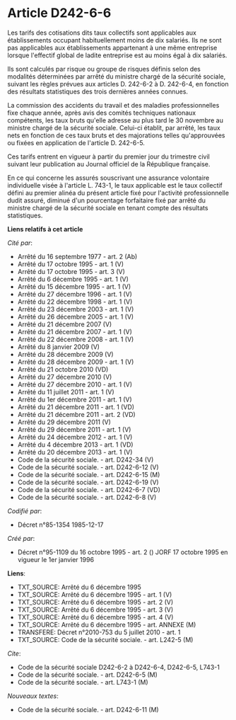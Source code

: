 # Article D242-6-6

Les tarifs des cotisations dits taux collectifs sont applicables aux établissements occupant habituellement moins de dix
salariés. Ils ne sont pas applicables aux établissements appartenant à une même entreprise lorsque l'effectif global de
ladite entreprise est au moins égal à dix salariés.

Ils sont calculés par risque ou groupe de risques définis selon des modalités déterminées par arrêté du ministre chargé de la
sécurité sociale, suivant les règles prévues aux articles D. 242-6-2 à D. 242-6-4, en fonction des résultats statistiques des
trois dernières années connues.

La commission des accidents du travail et des maladies professionnelles fixe chaque année, après avis des comités techniques
nationaux compétents, les taux bruts qu'elle adresse au plus tard le 30 novembre au ministre chargé de la sécurité sociale.
Celui-ci établit, par arrêté, les taux nets en fonction de ces taux bruts et des majorations telles qu'approuvées ou fixées
en application de l'article D. 242-6-5.

Ces tarifs entrent en vigueur à partir du premier jour du trimestre civil suivant leur publication au Journal officiel de la
République française.

En ce qui concerne les assurés souscrivant une assurance volontaire individuelle visée à l'article L. 743-1, le taux
applicable est le taux collectif défini au premier alinéa du présent article fixé pour l'activité professionnelle dudit
assuré, diminué d'un pourcentage forfaitaire fixé par arrêté du ministre chargé de la sécurité sociale en tenant compte des
résultats statistiques.

**Liens relatifs à cet article**

_Cité par_:

  - Arrêté du 16 septembre 1977 - art. 2 (Ab)
  - Arrêté du 17 octobre 1995 - art. 1 (V)
  - Arrêté du 17 octobre 1995 - art. 3 (V)
  - Arrêté du 6 décembre 1995 - art. 1 (V)
  - Arrêté du 15 décembre 1995 - art. 1 (V)
  - Arrêté du 27 décembre 1996 - art. 1 (V)
  - Arrêté du 22 décembre 1998 - art. 1 (V)
  - Arrêté du 23 décembre 2003 - art. 1 (V)
  - Arrêté du 26 décembre 2005 - art. 1 (V)
  - Arrêté du 21 décembre 2007 (V)
  - Arrêté du 21 décembre 2007 - art. 1 (V)
  - Arrêté du 22 décembre 2008 - art. 1 (V)
  - Arrêté du 8 janvier 2009 (V)
  - Arrêté du 28 décembre 2009 (V)
  - Arrêté du 28 décembre 2009 - art. 1 (V)
  - Arrêté du 21 octobre 2010 (VD)
  - Arrêté du 27 décembre 2010 (V)
  - Arrêté du 27 décembre 2010 - art. 1 (V)
  - Arrêté du 11 juillet 2011 - art. 1 (V)
  - Arrêté du 1er décembre 2011 - art. 1 (V)
  - Arrêté du 21 décembre 2011 - art. 1 (VD)
  - Arrêté du 21 décembre 2011 - art. 2 (VD)
  - Arrêté du 29 décembre 2011 (V)
  - Arrêté du 29 décembre 2011 - art. 1 (V)
  - Arrêté du 24 décembre 2012 - art. 1 (V)
  - Arrêté du 4 décembre 2013 - art. 1 (VD)
  - Arrêté du 20 décembre 2013 - art. 1 (V)
  - Code de la sécurité sociale. - art. D242-34 (V)
  - Code de la sécurité sociale. - art. D242-6-12 (V)
  - Code de la sécurité sociale. - art. D242-6-15 (M)
  - Code de la sécurité sociale. - art. D242-6-19 (V)
  - Code de la sécurité sociale. - art. D242-6-7 (VD)
  - Code de la sécurité sociale. - art. D242-6-8 (V)

_Codifié par_:

  - Décret n°85-1354 1985-12-17

_Créé par_:

  - Décret n°95-1109 du 16 octobre 1995 - art. 2 () JORF 17 octobre 1995 en vigueur le 1er janvier 1996

**Liens**:

  - TXT_SOURCE: Arrêté du 6 décembre 1995
  - TXT_SOURCE: Arrêté du 6 décembre 1995 - art. 1 (V)
  - TXT_SOURCE: Arrêté du 6 décembre 1995 - art. 2 (V)
  - TXT_SOURCE: Arrêté du 6 décembre 1995 - art. 3 (V)
  - TXT_SOURCE: Arrêté du 6 décembre 1995 - art. 4 (V)
  - TXT_SOURCE: Arrêté du 6 décembre 1995 - art. ANNEXE (M)
  - TRANSFERE: Décret n°2010-753 du 5 juillet 2010 - art. 1
  - TXT_SOURCE: Code de la sécurité sociale. - art. L242-5 (M)

_Cite_:

  - Code de la sécurité sociale D242-6-2 à D242-6-4, D242-6-5, L743-1
  - Code de la sécurité sociale. - art. D242-6-5 (M)
  - Code de la sécurité sociale. - art. L743-1 (M)

_Nouveaux textes_:

  - Code de la sécurité sociale. - art. D242-6-11 (M)
